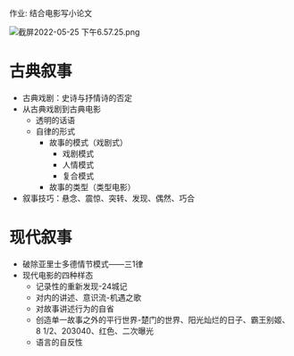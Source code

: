 作业: 结合电影写小论文

![截屏2022-05-25 下午6.57.25.png](截屏2022-05-25_下午6.57.25.png)

# 古典叙事

- 古典戏剧：史诗与抒情诗的否定
- 从古典戏剧到古典电影
    - 透明的话语
    - 自律的形式
        - 故事的模式（戏剧式）
            - 戏剧模式
            - 人情模式
            - 复合模式
        - 故事的类型（类型电影）
- 叙事技巧：悬念、震惊、突转、发现、偶然、巧合

# 现代叙事

- 破除亚里士多德情节模式——三1律
- 现代电影的四种样态
    - 记录性的重新发现-24城记
    - 对内的讲述、意识流-机遇之歌
    - 对故事讲述行为的自省
    - 创造单一故事之外的平行世界-楚门的世界、阳光灿烂的日子、霸王别姬、8 1/2、203040、红色、二次曝光
    - 语言的自反性